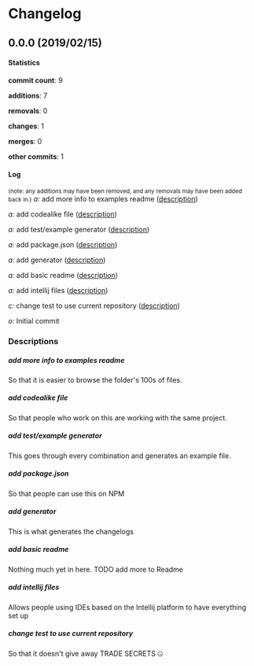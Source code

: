 # Changelog
## 0.0.0 (2019/02/15)
#### Statistics
**commit count**: 9

**additions**: 7

**removals**: 0

**changes**: 1

**merges**: 0

**other commits**: 1

#### Log
<small>(note: any additions may have been removed, and any removals may have been added back in.)</small>
*a:* add more info to examples readme ([description](#add-more-info-to-examples-readme-23))

*a:* add codealike file ([description](#add-codealike-file-23))

*a:* add test/example generator ([description](#add-testexample-generator-23))

*a:* add package.json ([description](#add-packagejson-23))

*a:* add generator ([description](#add-generator-23))

*a:* add basic readme ([description](#add-basic-readme-23))

*a:* add intellij files ([description](#add-intellij-files-23))

*c:* change test to use current repository ([description](#change-test-to-use-current-repository-23))

*o:* Initial commit

### Descriptions
##### add more info to examples readme
So that it is easier to browse the folder's 100s of files.
##### add codealike file
So that people who work on this are working with the same project.
##### add test/example generator
This goes through every combination and generates an example file.
##### add package.json
So that people can use this on NPM
##### add generator
This is what generates the changelogs
##### add basic readme
Nothing much yet in here. TODO add more to Readme
##### add intellij files
Allows people using IDEs based on the Intellij platform to have everything set up
##### change test to use current repository
So that it doesn't give away TRADE SECRETS 🤐
